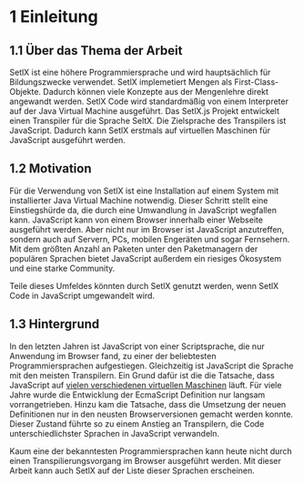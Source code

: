 # 1 Einleitung

## 1.1 Über das Thema der Arbeit

SetlX ist eine höhere Programmiersprache und wird hauptsächlich für Bildungszwecke verwendet. SetlX implemetiert Mengen als First-Class-Objekte. Dadurch können viele Konzepte aus der Mengenlehre direkt angewandt werden. SetlX Code wird standardmäßig von einem Interpreter auf der Java Virtual Machine ausgeführt. Das SetlX.js Projekt entwickelt einen Transpiler für die Sprache SeltX. Die Zielsprache des Transpilers ist JavaScript. Dadurch kann SetlX erstmals auf virtuellen Maschinen für JavaScript ausgeführt werden.

## 1.2 Motivation

Für die Verwendung von SetlX ist eine Installation auf einem System mit installierter Java Virtual Machine notwendig. Dieser Schritt stellt eine Einstiegshürde da, die durch eine Umwandlung in JavaScript wegfallen kann. JavaScript kann von einem Browser innerhalb einer Webseite ausgeführt werden. Aber nicht nur im Browser ist JavaScript anzutreffen, sondern auch auf Servern, PCs, mobilen Engeräten und sogar Fernsehern. Mit dem größten Anzahl an Paketen unter den Paketmanagern der populären Sprachen bietet JavaScript außerdem ein riesiges Ökosystem und eine starke Community.

Teile dieses Umfeldes könnten durch SetlX genutzt werden, wenn SetlX Code in JavaScript umgewandelt wird.

## 1.3 Hintergrund

In den letzten Jahren ist JavaScript von einer Scriptsprache, die nur Anwendung im Browser fand, zu einer der beliebtesten Programmiersprachen aufgestiegen. Gleichzeitig ist JavaScript die Sprache mit den meisten Transpilern. Ein Grund dafür ist die die Tatsache, dass JavaScript auf [vielen verschiedenen virtuellen Maschinen](https://developer.mozilla.org/en-US/docs/Web/JavaScript/About_JavaScript#What_JavaScript_implementations_are_available) läuft. Für viele Jahre wurde die Entwicklung der EcmaScript Definition nur langsam vorrangetrieben. Hinzu kam die Tatsache, dass die Umsetzung der neuen Definitionen nur in den neusten Browserversionen gemacht werden konnte. Dieser Zustand führte so zu einem Anstieg an Transpilern, die Code unterschiedlichster Sprachen in JavaScript verwandeln.

Kaum eine der bekanntesten Programmiersprachen kann heute nicht durch einen Transpilierungsvorgang im Browser ausgeführt werden. Mit dieser Arbeit kann auch SetlX auf der Liste dieser Sprachen erscheinen.
